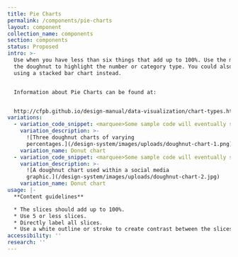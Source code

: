 ```yaml
---
title: Pie Charts
permalink: /components/pie-charts
layout: component
collection_name: components
section: components
status: Proposed
intro: >-
  Use when you have less than six things that add up to 100%. Use the middle of
  the doughnut to highlight the number or category type. You could also consider
  using a stacked bar chart instead.


  Information about Pie Charts can be found at:


  http://cfpb.github.io/design-manual/data-visualization/chart-types.html#pie-or-doughnut-charts
variations:
  - variation_code_snippet: <marquee>Some sample code will eventually show up here.</marquee>
    variation_description: >-
      ![Three doughnut charts of varying
      percentages.](/design-system/images/uploads/doughnut-chart-1.png)
    variation_name: Donut chart
  - variation_code_snippet: <marquee>Some sample code will eventually show up here.</marquee>
    variation_description: >-
      ![A doughnut chart used within a social media
      graphic.](/design-system/images/uploads/doughnut-chart-2.jpg)
    variation_name: Donut chart
usage: |-
  **Content guidelines**

  * The slices should add up to 100%.
  * Use 5 or less slices.
  * Directly label all slices.
  * Use a white outline or stroke to create contrast between the slices.
accessibility: ''
research: ''
---
```



